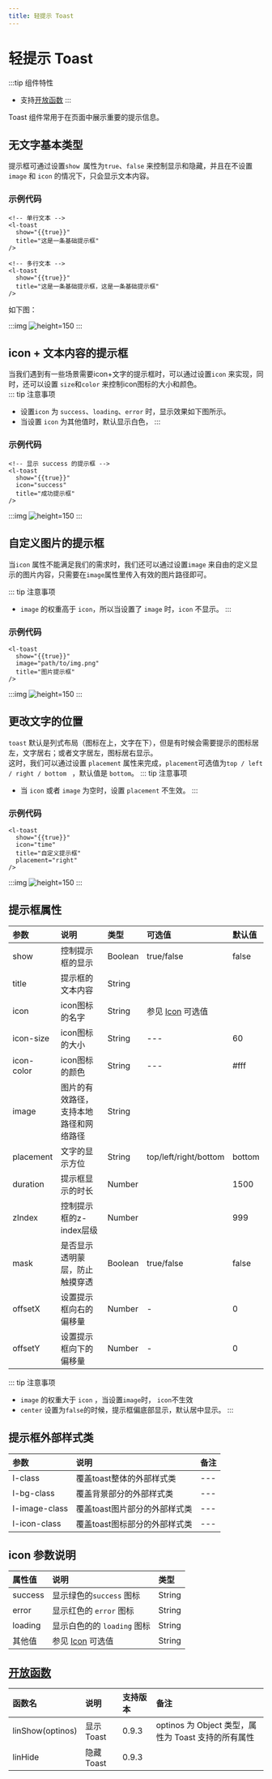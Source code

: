 ```yaml
---
title: 轻提示 Toast
---
```

<RightMenu />

# <H2Icon /> 轻提示 Toast
:::tip 组件特性
- 支持[开放函数](#开放函数)
:::

Toast 组件常用于在页面中展示重要的提示信息。
##  无文字基本类型

提示框可通过设置`show `属性为`true`、`false` 来控制显示和隐藏，并且在不设置`image` 和 `icon` 的情况下，只会显示文本内容。

### 示例代码
```wxml
<!-- 单行文本 -->
<l-toast
  show="{{true}}"
  title="这是一条基础提示框"
/>

<!-- 多行文本 -->
<l-toast
  show="{{true}}"
  title="这是一条基础提示框，这是一条基础提示框"
/>

```

如下图：

:::img
![height=150](/screenshots/toast/2.png)
:::

## icon + 文本内容的提示框

当我们遇到有一些场景需要icon+文字的提示框时，可以通过设置`icon` 来实现，同时，还可以设置 `size`和`color` 来控制icon图标的大小和颜色。
<br />
::: tip 注意事项 
 * 设置`icon` 为 `success`、`loading`、`error` 时，显示效果如下图所示。
 * 当设置 `icon` 为其他值时，默认显示白色，
:::

### 示例代码

```wxml
<!-- 显示 success 的提示框 -->
<l-toast
  show="{{true}}"
  icon="success"
  title="成功提示框"
/>
```
:::img
![height=150](/screenshots/toast/3.png)
:::

## 自定义图片的提示框

当`icon` 属性不能满足我们的需求时，我们还可以通过设置`image` 来自由的定义显示的图片内容，只需要在`image`属性里传入有效的图片路径即可。
<br />

::: tip 注意事项
 * `image` 的权重高于 `icon`，所以当设置了 `image` 时，`icon` 不显示。
:::

### 示例代码
```wxml
<l-toast
  show="{{true}}"
  image="path/to/img.png"
  title="图片提示框"
/>
```

:::img
![height=150](/screenshots/toast/4.jpg)
:::


## 更改文字的位置

`toast` 默认是列式布局（图标在上，文字在下），但是有时候会需要提示的图标居左，文字居右；或者文字居左，图标居右显示。
<br />
这时，我们可以通过设置 `placement` 属性来完成，`placement`可选值为`top / left / right / bottom ` ，默认值是 `bottom`。
::: tip 注意事项
 * 当 `icon` 或者 `image` 为空时，设置 `placement` 不生效。
:::

### 示例代码
```wxml
<l-toast
  show="{{true}}"
  icon="time"
  title="自定义提示框"
  placement="right"
/>
```
:::img
![height=150](/screenshots/toast/5.jpg)
:::


## 提示框属性

| 参数       | 说明                                   | 类型    | 可选值                                                                    | 默认值 |
| :--------- | :------------------------------------- | :------ | :------------------------------------------------------------------------ | :----- |
| show       | 控制提示框的显示                       | Boolean | true/false                                                                | false  |
| title      | 提示框的文本内容                       | String  |                                                                           |        |
| icon       | icon图标的名字                         | String  | 参见 [Icon](http://doc.mini.talelin.com/component/basic/icon.html) 可选值 |        |
| icon-size  | icon图标的大小                         | String  | ---                                                                       | 60     |
| icon-color | icon图标的颜色                         | String  | ---                                                                       | #fff   |
| image      | 图片的有效路径，支持本地路径和网络路径 | String  |                                                                           |        |
| placement  | 文字的显示方位                         | String  | top/left/right/bottom                                                     | bottom |
| duration   | 提示框显示的时长                       | Number  |                                                                           | 1500   |
| zIndex     | 控制提示框的z-index层级                | Number  |                                                                           | 999    |
| mask       | 是否显示透明蒙层，防止触摸穿透         | Boolean | true/false                                                                | false  |
| offsetX    | 设置提示框向右的偏移量                 | Number  | -                                                                         | 0      |
| offsetY    | 设置提示框向下的偏移量                 | Number  | -                                                                         | 0      |

::: tip 注意事项 
* `image` 的权重大于 `icon` ，当设置`image`时， `icon`不生效
* `center` 设置为`false`的时候，提示框偏底部显示，默认居中显示。
:::

## 提示框外部样式类

| 参数          | 说明                          | 备注 |
| :------------ | :---------------------------- | :--- |
| l-class       | 覆盖toast整体的外部样式类     | ---  |
| l-bg-class    | 覆盖背景部分的外部样式类      | ---  |
| l-image-class | 覆盖toast图片部分的外部样式类 | ---  |
| l-icon-class  | 覆盖toast图标部分的外部样式类 | ---  |

## icon 参数说明

| 属性值  | 说明                                                                      | 类型   |
| :------ | :------------------------------------------------------------------------ | :----- |
| success | 显示绿色的`success` 图标                                                  | String |
| error   | 显示红色的 `error` 图标                                                   | String |
| loading | 显示白色的的 `loading` 图标                                               | String |
| 其他值  | 参见 [Icon](http://doc.mini.talelin.com/component/basic/icon.html) 可选值 | String |

## [开放函数](https://doc.mini.talelin.com/start/open-function.html)
| 函数名           | 说明       | 支持版本  | 备注                                                |
| :--------------- | :--------- | :---- | :-------------------------------------------------- |
| linShow(optinos) | 显示 Toast | 0.9.3 | optinos 为 Object 类型，属性为 Toast 支持的所有属性 |
| linHide          | 隐藏 Toast | 0.9.3 |                                                     |
